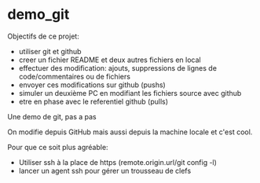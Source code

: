 # demo_git

Objectifs de ce projet:

- utiliser git et github
- creer un fichier README et deux autres fichiers en local
- effectuer des modification: ajouts, suppressions de lignes de code/commentaires ou de fichiers
- envoyer ces modifications sur github (pushs)
- simuler un deuxième PC en modifiant les fichiers source avec github
- etre en phase avec le referentiel github (pulls)

Une demo de git, pas a pas

On modifie depuis GitHub
mais aussi depuis la machine locale
et c'est cool.

Pour que ce soit plus agréable:

- Utiliser ssh à la place de https (remote.origin.url/git config -l)
- lancer un agent ssh pour gérer un trousseau de clefs
